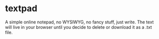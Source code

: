 # textpad

A simple online notepad, no WYSIWYG, no fancy stuff, just write. The text will live in your browser until you decide to delete or download it as a .txt file.


